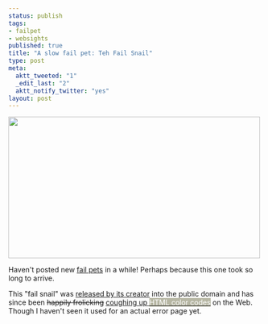 ```yaml
--- 
status: publish
tags: 
- failpet
- websights
published: true
title: "A slow fail pet: Teh Fail Snail"
type: post
meta: 
  aktt_tweeted: "1"
  _edit_last: "2"
  aktt_notify_twitter: "yes"
layout: post
---
```

<img src="http://fredericiana.com/wp-content/uploads/2011/08/failsnail.jpg" alt="" title="Fail Snail" width="500" height="281" class="aligncenter size-full wp-image-4179" />

Haven't posted new <a href="http://fredericiana.com/tag/failpet/">fail pets</a> in a while! Perhaps because this one took so long to arrive.

This "fail snail" was <a href="http://www.flickr.com/photos/ronin691/2634356788/">released by its creator</a> into the public domain and has since been <del>happily frolicking</del> <ins>coughing up <span style="background-color:#b6b6a3;color:#fff">HTML color codes</span></ins> on the Web. Though I haven't seen it used for an actual error page yet.
